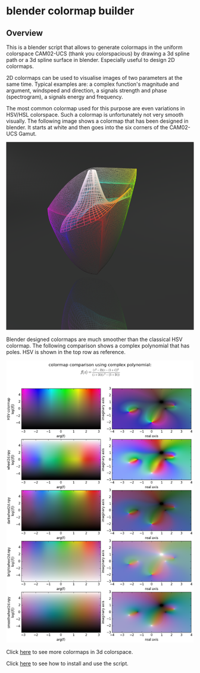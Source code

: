 # blender colormap builder

## Overview
This is a blender script that allows to generate colormaps in the uniform
colorspace CAM02-UCS (thank you colorspacious) by drawing a 3d spline path
or a 3d spline surface in blender. Especially useful to design 2D colormaps.

2D colormaps can be used to visualise images of two parameters at the same
time. Typical examples are: a complex function's magnitude and argument,
 windspeed and direction, a signals strength and phase (spectrogram),
a signals energy and frequency.

The most common colormap used for this purpose are even variations in HSV/HSL
colorspace. Such a colormap is unfortunately not very smooth visually. The
following image shows a colormap that has been designed in blender. It
starts at white and then goes into the six corners of the CAM02-UCS Gamut.

![brightwheel2d](images/brightwheel2d.png)

Blender designed colormaps are much smoother than the classical HSV colormap.
The following comparison shows a complex polynomial that has poles. HSV
is shown in the top row as reference.

![poles and zeros function](images/poles_and_zeros.png)

Click [here](doc/gallery.md) to see more colormaps in 3d colorspace.

Click [here](doc/install.md) to see how to install and use the script.
